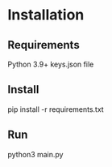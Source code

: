 # Installation

## Requirements

Python 3.9+
keys.json file

## Install

pip install -r requirements.txt

## Run

python3 main.py
